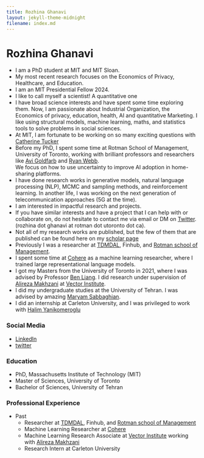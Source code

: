 ```yaml
---
title: Rozhina Ghanavi
layout: jekyll-theme-midnight
filename: index.md
--- 
```


# Rozhina Ghanavi


- I am a PhD student at MIT and MIT Sloan.<br/>
- My most recent research focuses on the Economics of Privacy, Healthcare, and Education. <br/>
- I am an MIT Presidential Fellow 2024.<br/> 
- I like to call myself a scientist! A quantitative one<br/> 
- I have broad science interests and have spent some time exploring them. Now, I am passionate about Industrial Organization, the Economics of privacy, education, health, AI and quantitative Marketing. I like using structural models, machine learning, maths, and statistics tools to solve problems in social sciences. <br/>
- At MIT, I am fortunate to be working on so many exciting questions with [Catherine Tucker](https://mitmgmtfaculty.mit.edu/cetucker/) 
- Before my PhD, I spent some time at Rotman School of Management, University of Toronto, working with brilliant professors and researchers like [Avi Goldfarb](https://www.avigoldfarb.com/) and [Ryan Webb](http://ryan-webb.com/). <br/> We focus on how to use uncertainty to improve AI adoption in home-sharing platforms.
- I have done research works in generative models, natural language processing (NLP), MCMC and sampling methods, and reinforcement learning. In another life, I was working on the next generation of telecommunication approaches (5G at the time). <br/>
- I am interested in impactful research and projects. <br/>
- If you have similar interests and have a project that I can help with or collaborate on, do not hesitate to contact me via email or DM on [Twitter](https://twitter.com/_ghnn_). (rozhina dot ghanavi at rotman dot utoronto dot ca). <br/>
- Not all of my research works are published, but the few of them that are published can be found here on my [scholar page](https://scholar.google.ca/citations?user=zbrHCycAAAAJ&hl=en)<br/>
- Previously I was a researcher at [TDMDAL](https://www.rotman.utoronto.ca/FacultyAndResearch/EducationCentres/TDMDAL), Finhub, and [Rotman school of Management](https://www.rotman.utoronto.ca/).
- I spent some time at [Cohere](https://cohere.ai/) as a machine learning researcher, where I trained large representational language models.<br/> 
- I got my Masters from the University of Toronto in 2021, where I was advised by Professor [Ben Liang](https://www.comm.utoronto.ca/~liang/). I did research under supervision of [Alireza Makhzani](http://www.alireza.ai/) at [Vector Institute](https://vectorinstitute.ai/).<br/>
- I did my undergraduate studies at the University of Tehran. I was advised by amazing [Maryam Sabbaghian](https://scholar.google.com/citations?user=fCts8c0AAAAJ&hl=en).
- I did an internship at Carleton University, and I was privileged to work with [Halim Yanikomeroglu](https://www.sce.carleton.ca/faculty/yanikomeroglu.html)

### Social Media
- [LinkedIn](https://www.linkedin.com/in/rozhina-ghanavi) <br/>
- [twitter](https://twitter.com/_ghnn_)

### Education 
- PhD, Massachusetts Institute of Technology (MIT)
- Master of Sciences, University of Toronto
- Bachelor of Sciences, University of Tehran 

### Professional Experience
- Past
  - Researcher at [TDMDAL](https://www.rotman.utoronto.ca/FacultyAndResearch/EducationCentres/TDMDAL), Finhub, and [Rotman school of Management](https://www.rotman.utoronto.ca/)
  - Machine Learning Researcher at [Cohere](https://cohere.ai/)
  - Machine Learning Research Associate at [Vector Institute](https://vectorinstitute.ai/) working with [Alireza Makhzani](http://www.alireza.ai/)
  - Research Intern	at Carleton University

